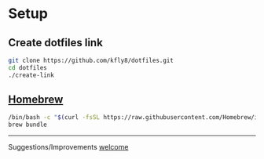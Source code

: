 # Setup

## Create dotfiles link

```sh
git clone https://github.com/kfly8/dotfiles.git
cd dotfiles
./create-link
```

## [Homebrew](https://brew.sh)

```sh
/bin/bash -c "$(curl -fsSL https://raw.githubusercontent.com/Homebrew/install/HEAD/install.sh)"
brew bundle
```

---------
Suggestions/Improvements [welcome](https://github.com/kfly8/dotfiles/issues)

